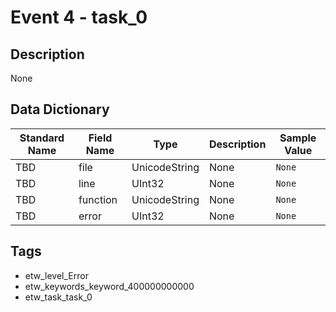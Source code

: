 # Event 4 - task_0

## Description
None

## Data Dictionary
|Standard Name|Field Name|Type|Description|Sample Value|
|---|---|---|---|---|
|TBD|file|UnicodeString|None|`None`|
|TBD|line|UInt32|None|`None`|
|TBD|function|UnicodeString|None|`None`|
|TBD|error|UInt32|None|`None`|

## Tags
* etw_level_Error
* etw_keywords_keyword_400000000000
* etw_task_task_0